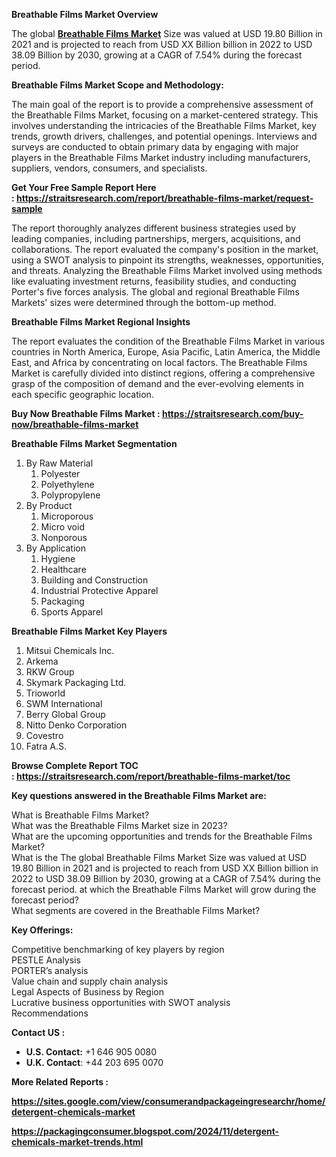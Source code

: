 <p><strong>Breathable Films Market Overview</strong></p>
<p>The global&nbsp;<strong><a href="https://straitsresearch.com/report/breathable-films-market/request-sample">Breathable Films Market</a></strong> Size was valued at&nbsp;USD 19.80 Billion in 2021&nbsp;and is projected to reach from&nbsp;USD XX Billion&nbsp;billion in 2022&nbsp;to&nbsp;USD 38.09 Billion by 2030, growing at a&nbsp;CAGR of 7.54%&nbsp;during the forecast period.</p>
<p><strong>Breathable Films Market Scope and Methodology:</strong></p>
<p>The main goal of the report is to provide a comprehensive assessment of the Breathable Films Market, focusing on a market-centered strategy. This involves understanding the intricacies of the Breathable Films Market, key trends, growth drivers, challenges, and potential openings. Interviews and surveys are conducted to obtain primary data by engaging with major players in the Breathable Films Market industry including manufacturers, suppliers, vendors, consumers, and specialists.</p>
<p><strong>Get Your Free Sample Report Here :&nbsp;<a href="https://straitsresearch.com/report/breathable-films-market/request-sample"><u>https://straitsresearch.com/report/breathable-films-market/request-sample</u></a>&nbsp;</strong></p>
<p>The report thoroughly analyzes different business strategies used by leading companies, including partnerships, mergers, acquisitions, and collaborations. The report evaluated the company's position in the market, using a SWOT analysis to pinpoint its strengths, weaknesses, opportunities, and threats. Analyzing the Breathable Films Market involved using methods like evaluating investment returns, feasibility studies, and conducting Porter's five forces analysis. The global and regional Breathable Films Markets' sizes were determined through the bottom-up method.</p>
<p><strong>Breathable Films Market Regional Insights</strong></p>
<p>The report evaluates the condition of the Breathable Films Market in various countries in North America, Europe, Asia Pacific, Latin America, the Middle East, and Africa by concentrating on local factors. The Breathable Films Market is carefully divided into distinct regions, offering a comprehensive grasp of the composition of demand and the ever-evolving elements in each specific geographic location.</p>
<p><strong>Buy Now Breathable Films Market :&nbsp;<a href="https://straitsresearch.com/buy-now/breathable-films-market"><u>https://straitsresearch.com/buy-now/breathable-films-market</u></a></strong></p>
<p><strong>Breathable Films Market Segmentation</strong></p>
<ol>
<li>By Raw Material&nbsp;
<ol>
<li>Polyester</li>
<li>Polyethylene</li>
<li>Polypropylene</li>
</ol>
</li>
<li>By Product&nbsp;
<ol>
<li>Microporous</li>
<li>Micro void</li>
<li>Nonporous</li>
</ol>
</li>
<li>By Application&nbsp;
<ol>
<li>Hygiene</li>
<li>Healthcare</li>
<li>Building and Construction</li>
<li>Industrial Protective Apparel</li>
<li>Packaging</li>
<li>Sports Apparel</li>
</ol>
</li>
</ol>
<p><strong>Breathable Films Market Key Players</strong></p>
<ol>
<li>Mitsui Chemicals Inc.</li>
<li>Arkema</li>
<li>RKW Group</li>
<li>Skymark Packaging Ltd.</li>
<li>Trioworld</li>
<li>SWM International</li>
<li>Berry Global Group</li>
<li>Nitto Denko Corporation</li>
<li>Covestro</li>
<li>Fatra A.S.</li>
</ol>
<p><strong>Browse Complete Report TOC :&nbsp;<a href="https://straitsresearch.com/report/breathable-films-market/toc">https://straitsresearch.com/report/breathable-films-market/toc</a>&nbsp;</strong></p>
<p><strong>Key questions answered in the Breathable Films Market are:</strong></p>
<p>What is Breathable Films Market?<br />What was the Breathable Films Market size in 2023?<br />What are the upcoming opportunities and trends for the Breathable Films Market?<br />What is the The global Breathable Films Market Size was valued at&nbsp;USD 19.80 Billion in 2021&nbsp;and is projected to reach from&nbsp;USD XX Billion&nbsp;billion in 2022&nbsp;to&nbsp;USD 38.09 Billion by 2030, growing at a&nbsp;CAGR of 7.54%&nbsp;during the forecast period. at which the Breathable Films Market will grow during the forecast period?<br />What segments are covered in the Breathable Films Market?</p>
<p><strong>Key Offerings:</strong></p>
<p>Competitive benchmarking of key players by region<br />PESTLE Analysis <br />PORTER&rsquo;s analysis <br />Value chain and supply chain analysis <br />Legal Aspects of Business by Region<br />Lucrative business opportunities with SWOT analysis <br />Recommendations</p>
<p><strong>Contact US :&nbsp;</strong></p>
<ul>
<li><strong>U.S. Contact:</strong>&nbsp;+1 646 905 0080</li>
<li><strong>U.K. Contact</strong>: +44 203 695 0070</li>
</ul>
<p><strong>More Related Reports :&nbsp;</strong></p>
<p><strong><a href="https://sites.google.com/view/consumerandpackageingresearchr/home/detergent-chemicals-market">https://sites.google.com/view/consumerandpackageingresearchr/home/detergent-chemicals-market</a></strong></p>
<p><strong><a href="https://packagingconsumer.blogspot.com/2024/11/detergent-chemicals-market-trends.html">https://packagingconsumer.blogspot.com/2024/11/detergent-chemicals-market-trends.html</a><br /></strong></p>
